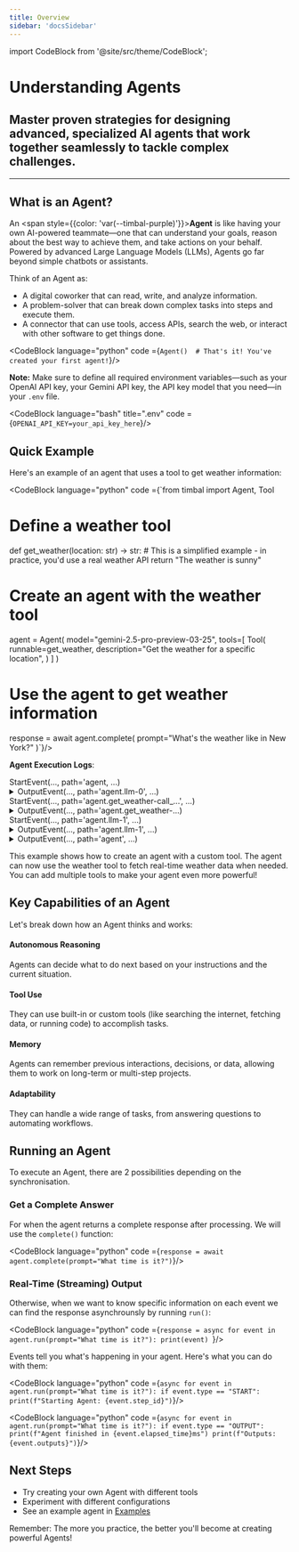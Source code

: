 ```yaml
---
title: Overview
sidebar: 'docsSidebar'
---
```

import CodeBlock from '@site/src/theme/CodeBlock';


# Understanding Agents
<h2 className="subtitle" style={{marginTop: '-17px', fontSize: '1.2rem', fontWeight: 'normal'}}>
Master proven strategies for designing advanced, specialized AI agents that work together seamlessly to tackle complex challenges.
</h2>

---

## What is an Agent?

An <span style={{color: 'var(--timbal-purple)'}}><strong>Agent</strong></span> is like having your own AI-powered teammate—one that can understand your goals, reason about the best way to achieve them, and take actions on your behalf. Powered by advanced Large Language Models (LLMs), Agents go far beyond simple chatbots or assistants.

Think of an Agent as:

- A digital coworker that can read, write, and analyze information.
- A problem-solver that can break down complex tasks into steps and execute them.
- A connector that can use tools, access APIs, search the web, or interact with other software to get things done.

<CodeBlock language="python" code ={`Agent()  # That's it! You've created your first agent!`}/>

**Note:** Make sure to define all required environment variables—such as your OpenAI API key, your Gemini API key, the API key model that you need—in your `.env` file.

<CodeBlock language="bash" title=".env" code ={`OPENAI_API_KEY=your_api_key_here`}/>

## Quick Example

Here's an example of an agent that uses a tool to get weather information:

<CodeBlock language="python" code ={`from timbal import Agent, Tool

# Define a weather tool
def get_weather(location: str) -> str:
    # This is a simplified example - in practice, you'd use a real weather API
    return "The weather is sunny"

# Create an agent with the weather tool
agent = Agent(
    model="gemini-2.5-pro-preview-03-25",
    tools=[
        Tool(
            runnable=get_weather,
            description="Get the weather for a specific location",
        )
    ]
)

# Use the agent to get weather information
response = await agent.complete(
    prompt="What's the weather like in New York?"
)`}/>

 **Agent Execution Logs**:

<div className="log-step-static">
  StartEvent(..., path='agent, ...)
</div>

<details className="log-step-collapsible">
<summary>
  OutputEvent(..., path='agent.llm-0', ...)
</summary>
<CodeBlock language="bash" code={`OutputEvent(...,
    path='agent.llm-0', 
    input={
      'messages': [
        Message(
          role=user,
          content=[TextContent(
            type='text', 
            text="What's the weather like in New York?"
          )]
        )
      ], 
      'tools': [{
        'type': 'function', 
        'function': {
          'name': 'get_weather',
          'description': 'Get the weather for a specific location',
          'parameters': {
            'properties': {'location': {'title': 'Location', 'type': 'string'}}, 
            'required': ['location'],
            ...
          }
        }
      }], 
      'model': 'gpt-4',
      ...
    },
    output=Message(
      role=assistant,
      content=[ToolUseContent(
        type='tool_use', 
        id='...', 
        name='get_weather', 
        input={'location': 'New York'}
      )]
    ), ...)
`}/>
</details>

<div className="log-step-static">
  StartEvent(..., path='agent.get_weather-call_...', ...)
</div>

<details className="log-step-collapsible">
<summary>
  OutputEvent(..., path='agent.get_weather-...)
</summary>
<CodeBlock language="bash" code={`OutputEvent(...,
    path='agent.get_weather-...',
    input={'location': 'New York'},
    output=Message(
      role=user,
      content=[TextContent(type='text', text='The weather is sunny')]
    ), ...)`}/>
</details>

<div className="log-step-static">
  StartEvent(..., path='agent.llm-1', ...)
</div>

<details className="log-step-collapsible">
<summary>
  OutputEvent(..., path='agent.llm-1', ...)
</summary>
<CodeBlock language="bash" code={`OutputEvent(...,
    path='agent.llm-1', 
    input={
      'messages': [
        Message(
          role=user, 
          content=[TextContent(
            type='text',
            text="What's the weather like in New York?"
          )]
        ), 
        Message(
          role=assistant, 
          content=[ToolUseContent(
            type='tool_use',
            id='...',
            name='get_weather',
            input={'location': 'New York'}
          )]
        ),
        Message(
          role=user, 
          content=[ToolResultContent(
            type='tool_result', 
            id='call_...', 
            content=[TextContent(type='text', text='The weather is sunny')]
          )]
        )
      ],
      'tools': [{
        'type': 'function', 
        'function': {
          'name': 'get_weather',
          'description': 'Get the weather for a specific location',
          'parameters': {
            'properties': {'location': {'title': 'Location', 'type': 'string'}},
            'required': ['location'],
            ...
          }
        }
      }], 
      'model': 'gpt-4',
      ...
    },
    output=Message(
      role=assistant, 
      content=[TextContent(
        type='text',
        text='The weather in New York is sunny.'
      )]
    ),...)`}/>
</details>

<details className="log-step-collapsible">
<summary>
  OutputEvent(..., path='agent', ...)
</summary>
<CodeBlock language="bash" code={`OutputEvent(...,
    path='agent',
    input={
      'prompt': {
        'role': 'user', 
        'content': [{
          'type': 'text',
          'text': "What's the weather like in New York?"
        }]
      }
    },
    output=Message(
      role=assistant, 
      content=[TextContent(
        type='text',
        text='The weather in New York is sunny.'
      )]
    ), ...)
`}/>
</details>

This example shows how to create an agent with a custom tool. The agent can now use the weather tool to fetch real-time weather data when needed. You can add multiple tools to make your agent even more powerful!

## Key Capabilities of an Agent

Let's break down how an Agent thinks and works:

<div className="timeline">
<div className="timeline-item">
<div className="timeline-content">

<h4>Autonomous Reasoning</h4>
Agents can decide what to do next based on your instructions and the current situation.

</div>
</div>

<div className="timeline-item">
<div className="timeline-content">

<h4>Tool Use</h4>
They can use built-in or custom tools (like searching the internet, fetching data, or running code) to accomplish tasks.

</div>
</div>

<div className="timeline-item">
<div className="timeline-content">

<h4>Memory</h4>
Agents can remember previous interactions, decisions, or data, allowing them to work on long-term or multi-step projects.

</div>
</div>

<div className="timeline-item">
<div className="timeline-content">

<h4>Adaptability</h4>
They can handle a wide range of tasks, from answering questions to automating workflows.

</div>
</div>
</div>

<style>{`
.timeline {
  display: flex;
  align-items: center;
  margin: 1rem 0;
  overflow-x: auto;
  padding: 0.5rem;
}

.timeline-item {
  width: 180px;
  text-align: left;
  padding: 0.5rem;
  background: var(--ifm-background-color);
  border-radius: 6px;
  box-shadow: 0 1px 3px rgba(0,0,0,0.1);
  display: flex;
  flex-direction: column;
  justify-content: center;
}

.timeline-connector {
  color: var(--ifm-color-primary);
  font-size: 1.2rem;
  padding: 0 0.5rem;
}

.timeline-content {
  padding: 0.5rem;
  height: 100%;
  display: flex;
  flex-direction: column;
  justify-content: center;
}

.timeline-content h3 {
  margin-bottom: 0.25rem;
  font-size: 1rem;
}

.timeline-content ul {
  list-style: disc;
  padding-left: 1.2em;
  margin: 0;
}

.timeline-content li {
  margin: 0.15rem 0;
  font-size: 0.85rem;
}

.timeline-content h4 {
  color: var(--ifm-color-primary);
  font-weight: bold;
  margin-bottom: 0.5em;
  margin-top: 0;
}
`}</style>


## Running an Agent

To execute an Agent, there are 2 possibilities depending on the synchronisation.

### Get a Complete Answer

For when the agent returns a complete response after processing. We will use the `complete()` function:

<CodeBlock language="python" code ={`response = await agent.complete(prompt="What time is it?")`}/>

### Real-Time (Streaming) Output

Otherwise, when we want to know specific information on each event we can find the response asynchrounsly by running `run()`:

<CodeBlock language="python" code ={`response = async for event in agent.run(prompt="What time is it?"):
    print(event) `}/>

Events tell you what's happening in your agent. Here's what you can do with them:

<CodeBlock language="python" code ={`async for event in agent.run(prompt="What time is it?"):
    if event.type == "START":
        print(f"Starting Agent: {event.step_id}")`}/>

<CodeBlock language="python" code ={`async for event in agent.run(prompt="What time is it?"):
    if event.type == "OUTPUT":
        print(f"Agent finished in {event.elapsed_time}ms")
        print(f"Outputs: {event.outputs}")`}/>


## Next Steps

- Try creating your own Agent with different tools
- Experiment with different configurations
- See an example agent in [Examples](/examples)

Remember: The more you practice, the better you'll become at creating powerful Agents!
